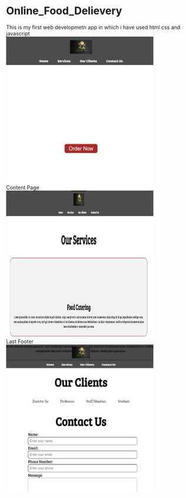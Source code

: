 # Online_Food_Delievery
This is my first web developmetn app in which i have used html css and javascript 
<br>
<img src="sc/sc.1.png" width="400px" height="400px" style="vertical-align:middle">
<br>
Content Page
<br>
<img src="sc/sc.2.png" width="400px" height="400px" style="vertical-align:middle">
<br>
Last Footer 
<br>
<img src="sc/sc.3.png" width="400px" height="400px" style="vertical-align:middle">
